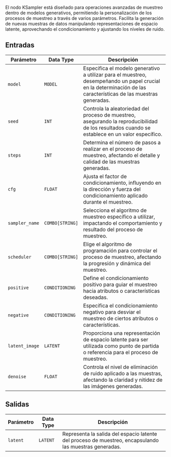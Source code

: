 El nodo KSampler está diseñado para operaciones avanzadas de muestreo dentro de modelos generativos, permitiendo la personalización de los procesos de muestreo a través de varios parámetros. Facilita la generación de nuevas muestras de datos manipulando representaciones de espacio latente, aprovechando el condicionamiento y ajustando los niveles de ruido.

## Entradas

| Parámetro       | Data Type | Descripción                                                                                                               |
|-----------------|-------------|---------------------------------------------------------------------------------------------------------------------------|
| `model`         | `MODEL`     | Especifica el modelo generativo a utilizar para el muestreo, desempeñando un papel crucial en la determinación de las características de las muestras generadas. |
| `seed`          | `INT`       | Controla la aleatoriedad del proceso de muestreo, asegurando la reproducibilidad de los resultados cuando se establece en un valor específico.                         |
| `steps`         | `INT`       | Determina el número de pasos a realizar en el proceso de muestreo, afectando el detalle y calidad de las muestras generadas.           |
| `cfg`           | `FLOAT`     | Ajusta el factor de condicionamiento, influyendo en la dirección y fuerza del condicionamiento aplicado durante el muestreo.                     |
| `sampler_name`  | `COMBO[STRING]` | Selecciona el algoritmo de muestreo específico a utilizar, impactando el comportamiento y resultado del proceso de muestreo.                     |
| `scheduler`     | `COMBO[STRING]` | Elige el algoritmo de programación para controlar el proceso de muestreo, afectando la progresión y dinámica del muestreo.           |
| `positive`      | `CONDITIONING` | Define el condicionamiento positivo para guiar el muestreo hacia atributos o características deseadas.                                         |
| `negative`      | `CONDITIONING` | Especifica el condicionamiento negativo para desviar el muestreo de ciertos atributos o características.                                     |
| `latent_image`  | `LATENT`    | Proporciona una representación de espacio latente para ser utilizada como punto de partida o referencia para el proceso de muestreo.                            |
| `denoise`       | `FLOAT`     | Controla el nivel de eliminación de ruido aplicado a las muestras, afectando la claridad y nitidez de las imágenes generadas.                   |

## Salidas

| Parámetro   | Data Type | Descripción |
|-------------|-------------|-------------|
| `latent`    | `LATENT`    | Representa la salida del espacio latente del proceso de muestreo, encapsulando las muestras generadas. |
